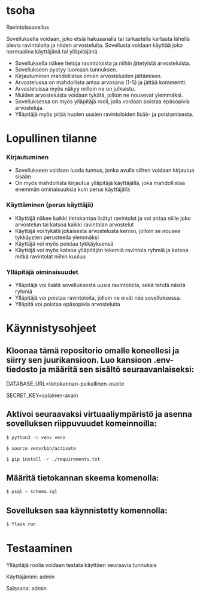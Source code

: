 # tsoha
Ravintolasovellus

Sovelluksella voidaan, joko etsiä hakusanalla tai tarkastella kartasta lähellä olevia ravintoloita ja niiden arvosteluita. Sovellusta voidaan käyttää joko normaalina käyttäjänä tai ylläpitäjänä.

- Sovelluksella näkee tietoja ravintoloista ja niihin jätetyistä arvosteluista.
- Sovellukseen pystyy luomaan tunnuksen.
- Kirjautuminen mahdollistaa omien arvosteluiden jättämisen.
- Arvostelussa on mahdollista antaa arvosana (1-5) ja jättää kommentti.
- Arvosteluissa myös näkyy milloin ne on julkaistu.
- Muiden arvosteluista voidaan tykätä, jolloin ne nousevat ylemmäksi.
- Sovelluksessa on myös ylläpitäjä rooli, jolla voidaan poistaa epäsopivia arvosteluja.
- Ylläpitäjä myös pitää huolen uusien ravintoloiden lisää- ja poistamisesta.

# Lopullinen tilanne

### Kirjautuminen

- Sovellukseen voidaan luoda tunnus, jonka avulla siihen voidaan kirjautua sisään
- On myös mahdollista kirjautua ylläpitäjä käyttäjällä, joka mahdollistaa enemmän ominaisuuksia kuin perus käyttäjällä

### Käyttäminen (perus käyttäjä)

- Käyttäjä näkee kaikki tietokantaa lisätyt ravintolat ja voi antaa niille joko arvostelun tai katsoa kaikki ravintolan arvostelut
- Käyttäjä voi tykätä jokaisesta arvostelusta kerran, jolloin se nousee tykkäysten perusteella ylemmäksi
- Käyttäjä voi myös poistaa tykkäyksensä
- Käyttäjä voi myös katsoa ylläpitäjän tekemiä ravintola ryhmiä ja katsoa mitkä ravintolat niihin kuuluu

### Ylläpitäjä oiminaisuudet

- Ylläpitäjä voi lisätä sovelluksesta uusia ravintoloita, sekä tehdä näistä ryhmiä
- Ylläpitäjä voi poistaa ravintoloita, jolloin ne eivät näe sovelluksessa.
- Ylläpitä voi poistaa epäsopivia arvosteluita

# Käynnistysohjeet

## Kloonaa tämä repositorio omalle koneellesi ja siirry sen juurikansioon. Luo kansioon .env-tiedosto ja määritä sen sisältö seuraavanlaiseksi:

DATABASE_URL=tietokannan-paikallinen-osoite
  
SECRET_KEY=salainen-avain

## Aktivoi seuraavaksi virtuaaliympäristö ja asenna sovelluksen riippuvuudet komeinnoilla:

```bash
$ python3 -m venv venv
```

```bash
$ source venv/bin/activate
```

```bash
$ pip install -r ./requirements.txt
```

## Määritä tietokannan skeema komenolla:

```bash
$ psql < schema.sql
```

## Sovelluksen saa käynnistetty komennolla:

```bash
$ flask run
```

# Testaaminen

Ylläpitäjä roolia voidaan testata käyttäen seuraavia tunnuksia

Käyttäjänimi: admin

Salasana: admin
